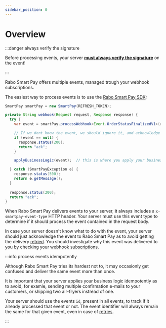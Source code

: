 ```yaml
---
sidebar_position: 0
---
```


# Overview
:::danger always verify the signature

Before processing events, your server __[must always verify the signature](../verifying-signatures.md)__ on the event!

:::

Rabo Smart Pay offers multiple events, managed trough your webhook subscriptions.

The easiest way to process events is to use the [Rabo Smart Pay SDK](#):

```java
SmartPay smartPay = new SmartPay(REFRESH_TOKEN);

private String webhook(Request request, Response response) {
  try {
    var event = smartPay.processWebhook<Event.OrderStatusFinalizedV1>(request);

    // If we dont know the event, we should ignore it, and acknowledge the delivery
    if (event == null) {
      response.status(200);
      return "ack";
    }

    applyBusinessLogic(event);  // this is where you apply your business logic

  } catch (SmartPayException e) {
    response.status(500);
    return e.getMessage();
  }
  
  response.status(200);
  return "ack";
}
```

When Rabo Smart Pay delivers events to your server, it always includes a `x-smartpay-event-type` HTTP header. Your
server must use this event type to determine if it should process the event contained in the request body.

In case your server doesn't know what to do with the event, your server should just acknowledge the event to Rabo Smart
Pay as to avoid getting the delivery [retried](../acknowledging-events-and-retries/overview.md). You should investigate why
this event was delivered to you by checking your [webhook subscriptions](../webhook-subscriptions.md).

:::info process events idempotently

Although Rabo Smart Pay tries its hardest not to, it may occasionly get confused and deliver the same event more than
once.

It is important that your server applies your business logic idempotently as to avoid, for examle, sending multiple
confirmation e-mails to your customers, or shipping two air-fryers instread of one.

Your server should use the events `id`, present in all events, to track if it already processed that event or not. The
event identifier will always remain the same for that given event, even in case of
[retries](../acknowledging-events-and-retries/overview.md).

:::
